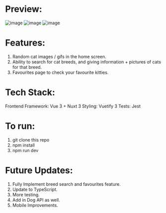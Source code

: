 # Preview:
![image](https://user-images.githubusercontent.com/59087730/217887478-16e49737-4d53-4d9a-b60b-18b7f4773524.png)
![image](https://user-images.githubusercontent.com/59087730/217887028-492fe822-68d9-4e94-b964-db6f2e3fbf27.png)
![image](https://user-images.githubusercontent.com/59087730/217887580-48c21339-a43b-471a-b4a6-a79a3f34e73b.png)

# Features:
1. Random cat images / gifs in the home screen.
2. Ability to search for cat breeds, and giving information + pictures of cats for that breed.
3. Favourites page to check your favourite kitties.

# Tech Stack:
Frontend Framework: Vue 3 + Nuxt 3
Styling: Vuetify 3
Tests: Jest

# To run:
1. git clone this repo
2. npm install
3. npm run dev

# Future Updates:
1. Fully Implement breed search and favourites feature.
2. Update to TypeScript.
3. More testing.
4. Add in Dog API as well.
5. Mobile Improvements.
